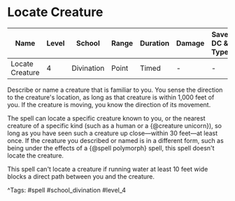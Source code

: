 # Locate Creature

| Name | Level | School | Range | Duration | Damage | Save DC & Type |
|------|-------|--------|-------|----------|--------|----------------|
| Locate Creature | 4 | Divination | Point | Timed | - | - |

Describe or name a creature that is familiar to you. You sense the direction to the creature's location, as long as that creature is within 1,000 feet of you. If the creature is moving, you know the direction of its movement.

The spell can locate a specific creature known to you, or the nearest creature of a specific kind (such as a human or a {@creature unicorn}), so long as you have seen such a creature up close—within 30 feet—at least once. If the creature you described or named is in a different form, such as being under the effects of a {@spell polymorph} spell, this spell doesn't locate the creature.

This spell can't locate a creature if running water at least 10 feet wide blocks a direct path between you and the creature.

^Tags: #spell #school_divination #level_4